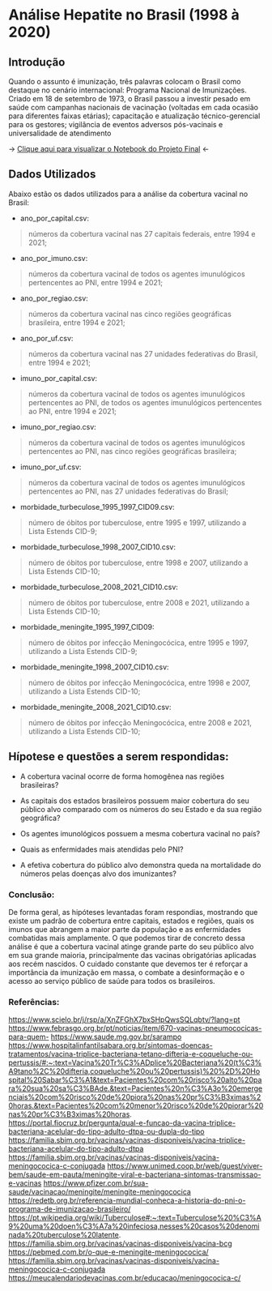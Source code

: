 
# Análise Hepatite no Brasil (1998 à 2020)


## Introdução
Quando o assunto é imunização, três palavras colocam o Brasil como destaque no cenário internacional: Programa Nacional de Imunizações. Criado em 18 de setembro de 1973, o Brasil passou a investir pesado em saúde com campanhas nacionais de vacinação (voltadas em cada ocasião para diferentes faixas etárias); capacitação e atualização técnico-gerencial para os gestores; vigilância de eventos adversos pós-vacinais e universalidade de atendimento

-> [Clique aqui para visualizar o Notebook do Projeto Final](https://github.com/LucasAlbFar/Cobertura_Vacinal_BR/blob/main/notebooks/EDA.ipynb) <-

## Dados Utilizados
Abaixo estão os dados utilizados para a análise da cobertura vacinal no Brasil:

* ano_por_capital.csv:
>números da cobertura vacinal nas 27 capitais federais, entre 1994 e 2021;

* ano_por_imuno.csv:
>números da cobertura vacinal de todos os agentes imunulógicos pertencentes ao PNI, entre 1994 e 2021;


* ano_por_regiao.csv:
>números da cobertura vacinal nas cinco regiões geográficas brasileira, entre 1994 e 2021;

* ano_por_uf.csv:
>números da cobertura vacinal nas 27 unidades federativas do Brasil, entre 1994 e 2021;

* imuno_por_capital.csv:
>números da cobertura vacinal de todos os agentes imunulógicos pertencentes ao PNI, de todos os agentes imunulógicos pertencentes ao PNI, entre 1994 e 2021;

* imuno_por_regiao.csv:
>números da cobertura vacinal de todos os agentes imunulógicos pertencentes ao PNI, nas cinco regiões geográficas brasileira; 

* imuno_por_uf.csv:
>números da cobertura vacinal de todos os agentes imunulógicos pertencentes ao PNI, nas 27 unidades federativas do Brasil;

* morbidade_turbeculose_1995_1997_CID09.csv:
>número de óbitos por tuberculose, entre 1995 e 1997, utilizando a Lista Estends CID-9;

* morbidade_turbeculose_1998_2007_CID10.csv:
>número de óbitos por tuberculose, entre 1998 e 2007, utilizando a Lista Estends CID-10;

* morbidade_turbeculose_2008_2021_CID10.csv:
>número de óbitos por tuberculose, entre 2008 e 2021, utilizando a Lista Estends CID-10; 

* morbidade_meningite_1995_1997_CID09:
>número de óbitos por infecção Meningocócica, entre 1995 e 1997, utilizando a Lista Estends CID-9;

* morbidade_meningite_1998_2007_CID10.csv:
>número de óbitos por infecção Meningocócica, entre 1998 e 2007, utilizando a Lista Estends CID-10;

* morbidade_meningite_2008_2021_CID10.csv:
>número de óbitos por infecção Meningocócica, entre 2008 e 2021, utilizando a Lista Estends CID-10;


## Hípotese e questões a serem respondidas:
* A cobertura vacinal ocorre de forma homogênea nas regiões brasileiras?

* As capitais dos estados brasileiros possuem maior cobertura do seu público alvo comparado com os números do seu Estado e da sua região geográfica?

* Os agentes imunológicos possuem a mesma cobertura vacinal no país?

* Quais as enfermidades mais atendidas pelo PNI?

* A efetiva cobertura do público alvo demonstra queda na mortalidade do números pelas doenças alvo dos imunizantes?

### Conclusão:
De forma geral, as hipóteses levantadas foram respondias, mostrando que existe um padrão de cobertura entre capitais, estados e regiões, quais os imunos que abrangem a maior parte da população e as enfermidades combatidas mais amplamente. O que podemos tirar de concreto dessa análise é que a cobertura vacinal atinge grande parte do seu público alvo em sua grande maioria, principalmente das vacinas obrigatórias aplicadas aos recém nascidos. O cuidado constante que devemos ter é reforçar a importância da imunização em massa, o combate a desinformação e o acesso ao serviço público de saúde para todos os brasileiros.

### Referências:
https://www.scielo.br/j/rsp/a/XnZFGhX7bxSHpQwsSQLqbtv/?lang=pt
https://www.febrasgo.org.br/pt/noticias/item/670-vacinas-pneumococicas-para-quem-
https://www.saude.mg.gov.br/sarampo
https://www.hospitalinfantilsabara.org.br/sintomas-doencas-tratamentos/vacina-triplice-bacteriana-tetano-difteria-e-coqueluche-ou-pertussis/#:~:text=Vacina%20Tr%C3%ADplice%20Bacteriana%20(t%C3%A9tano%2C%20difteria,coqueluche%20ou%20pertussis)%20%2D%20Hospital%20Sabar%C3%A1&text=Pacientes%20com%20risco%20alto%20para%20sua%20sa%C3%BAde.&text=Pacientes%20n%C3%A3o%20emergenciais%20com%20risco%20de%20piora%20nas%20pr%C3%B3ximas%20horas.&text=Pacientes%20com%20menor%20risco%20de%20piorar%20nas%20pr%C3%B3ximas%20horas.
https://portal.fiocruz.br/pergunta/qual-e-funcao-da-vacina-triplice-bacteriana-acelular-do-tipo-adulto-dtpa-ou-dupla-do-tipo
https://familia.sbim.org.br/vacinas/vacinas-disponiveis/vacina-triplice-bacteriana-acelular-do-tipo-adulto-dtpa
https://familia.sbim.org.br/vacinas/vacinas-disponiveis/vacina-meningococica-c-conjugada
https://www.unimed.coop.br/web/guest/viver-bem/saude-em-pauta/meningite-viral-e-bacteriana-sintomas-transmissao-e-vacinas
https://www.pfizer.com.br/sua-saude/vacinacao/meningite/meningite-meningococica
https://redetb.org.br/referencia-mundial-conheca-a-historia-do-pni-o-programa-de-imunizacao-brasileiro/
https://pt.wikipedia.org/wiki/Tuberculose#:~:text=Tuberculose%20%C3%A9%20uma%20doen%C3%A7a%20infeciosa,nesses%20casos%20denominada%20tuberculose%20latente.
https://familia.sbim.org.br/vacinas/vacinas-disponiveis/vacina-bcg
https://pebmed.com.br/o-que-e-meningite-meningococica/
https://familia.sbim.org.br/vacinas/vacinas-disponiveis/vacina-meningococica-c-conjugada
https://meucalendariodevacinas.com.br/educacao/meningococica-c/

